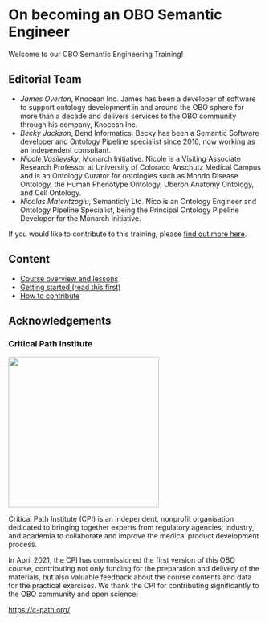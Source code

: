 # On becoming an OBO Semantic Engineer

Welcome to our OBO Semantic Engineering Training!

## Editorial Team

- *James Overton*, Knocean Inc. James has been a developer of software to support ontology development in and around the OBO sphere for more than a decade and delivers services to the OBO community through his company, Knocean Inc.
- *Becky Jackson*, Bend Informatics. Becky has been a Semantic Software developer and Ontology Pipeline specialist since 2016, now working as an independent consultant. 
- *Nicole Vasilevsky*, Monarch Initiative. Nicole is a Visiting Associate Research Professor at University of Colorado Anschutz Medical Campus and is an Ontology Curator for ontologies such as Mondo Disease Ontology, the Human Phenotype Ontology, Uberon Anatomy Ontology, and Cell Ontology.
- *Nicolas Matentzoglu*, Semanticly Ltd. Nico is an Ontology Engineer and Ontology Pipeline Specialist, being the Principal Ontology Pipeline Developer for the Monarch Initiative.

If you would like to contribute to this training, please [find out more here](contributing.md).

## Content
- [Course overview and lessons](overview.md)
- [Getting started (read this first)](getting_started.md)
- [How to contribute](contributing.md)

## Acknowledgements

### Critical Path Institute
<img src="https://user-images.githubusercontent.com/7070631/122019745-049ee500-cdbc-11eb-9ed0-3ac3ca717d9b.png" data-canonical-src="https://user-images.githubusercontent.com/7070631/122019745-049ee500-cdbc-11eb-9ed0-3ac3ca717d9b.png" width="300" />

Critical Path Institute (CPI) is an independent, nonprofit organisation dedicated to bringing together experts from regulatory agencies, industry, and academia to collaborate and improve the medical product development process.

In April 2021, the CPI has commissioned the first version of this OBO course, contributing not only funding for the preparation and delivery of the materials, but also valuable feedback about the course contents and data for the practical exercises. We thank the CPI for contributing significantly to the OBO community and open science!

https://c-path.org/

